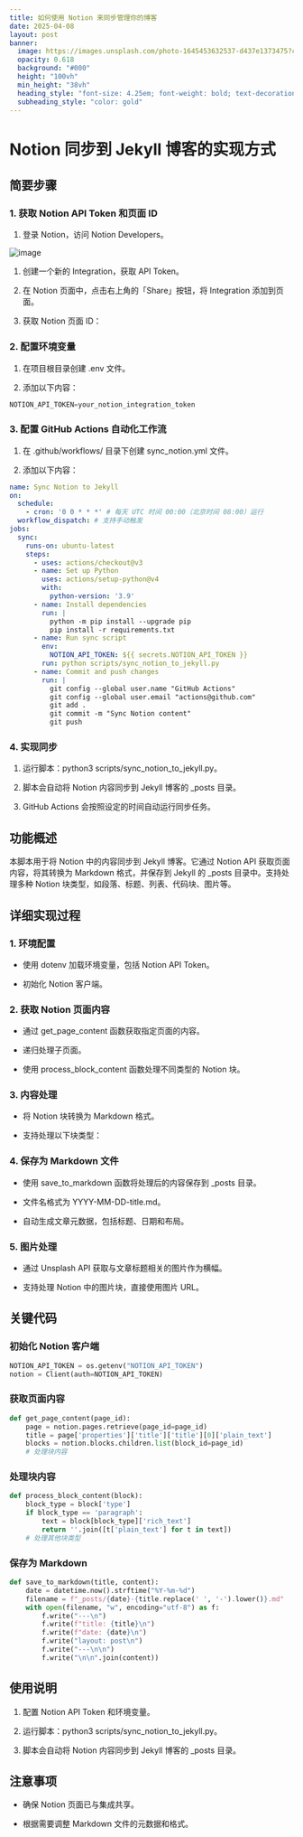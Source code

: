```yaml
---
title: 如何使用 Notion 来同步管理你的博客
date: 2025-04-08
layout: post
banner:
  image: https://images.unsplash.com/photo-1645453632537-d437e1373475?crop=entropy&cs=tinysrgb&fit=max&fm=jpg&ixid=M3w2OTIwMzJ8MHwxfHJhbmRvbXx8fHx8fHx8fDE3NDQxMjIwMjl8&ixlib=rb-4.0.3&q=80&w=1080
  opacity: 0.618
  background: "#000"
  height: "100vh"
  min_height: "38vh"
  heading_style: "font-size: 4.25em; font-weight: bold; text-decoration: underline"
  subheading_style: "color: gold"
---
```


# Notion 同步到 Jekyll 博客的实现方式

## 简要步骤

### 1. 获取 Notion API Token 和页面 ID

1. 登录 Notion，访问 Notion Developers。

![image](https://prod-files-secure.s3.us-west-2.amazonaws.com/a7a0cc5a-89b9-4cda-8686-1fba0ca52f40/d19c1afe-dea5-4312-9333-786b0ba83054/image.png?X-Amz-Algorithm=AWS4-HMAC-SHA256&X-Amz-Content-Sha256=UNSIGNED-PAYLOAD&X-Amz-Credential=ASIAZI2LB466VBHYOTW6%2F20250408%2Fus-west-2%2Fs3%2Faws4_request&X-Amz-Date=20250408T142029Z&X-Amz-Expires=3600&X-Amz-Security-Token=IQoJb3JpZ2luX2VjEP7%2F%2F%2F%2F%2F%2F%2F%2F%2F%2FwEaCXVzLXdlc3QtMiJGMEQCIEOINtBBYgtDyZtbc54zP1KovQ6KAyB2Zk5H%2FVq3JTQYAiA1UHps3bJqWWR%2FGNj7G9mM21DgQjaSHPOnOr9ruau4yyr%2FAwh3EAAaDDYzNzQyMzE4MzgwNSIMbTYMR9eo7hzs1XP4KtwDDU72qDkE0QSiH3RkZjgS6olxq8uT29kBMP%2BXFH8Vg01cuqN1AoE2w9Z5i1LSGkENsqN1oH9a3%2FI2OGXenRRwwlRb%2ByY7ibR3JQ0hTtMt5cTDVIJIMaIMixVzytWQujGYVdzobE3GavQeEqWsfH%2FX9MZbtgJpPTfymrgGXd0cd6GpWYRXTnYSb9G6eI5XLcviThm9g3gWdWZv6AJXIULGACDuFC1o1KDQyyBmpET5INy9pCZlvd6DaiKEITWewHCr64zfIURi%2B3uzxHmWKxMI5C3jJFbCXNbhF%2FJOcgmInT83rJ4GscGrtW81OklFgwnKJ%2Fb0qDjkucL3lGsX0uSVUNkBkXf5ESQDkK9YS6aSO2poOLpLK2ByM3GCOajxD%2BWgOfSHSH26ON80J8EMO4D%2F%2FamcGm0Oz0sNPuUHvHlYzpACg5S8zlqgQNlHlv1QKjnp8lXh%2BmxQVhdxR%2BeDc%2Btr%2BGYCiGs1IZTiaABdpwfq9X3S33GBW0nIKntpOXZxkQtpfK7UP599596D2lCJ6UNlcxxQZQR0177l%2Bb36EASw%2F1oS47YFjkb0nKU7MoBfx8fbWEvIShNDdhZvc0mDtb8BWt88YwjoDsNc4T4K1AdxUCi93AEPVgA9noOOYtkw1NfUvwY6pgHYVDRxC9km9%2BJKEdJqfhD5MKP3elqfarOuyOly5C6ARWvTctp0IGrzGn85Jso9r7gvLETgHSVpbBXkAo8yMEAHAWkn82MxwHhYLibyr3x3zdi%2F0ZGQL%2FxZxlkxvI6MNz2%2BfJze1%2F9PypZ7CTp1DmRUTvUjH2UAAhN3X%2FtWpol2Zy4VwUI456nsyDZqj2dAzfWWmLuFjcH6UBl41loeG9xbAzbkFhDG&X-Amz-Signature=b79b4c4a0601a77db432d105ceda211b88f8fe7d79bd7586b302cb528b997d08&X-Amz-SignedHeaders=host&x-id=GetObject)

1. 创建一个新的 Integration，获取 API Token。

1. 在 Notion 页面中，点击右上角的「Share」按钮，将 Integration 添加到页面。

1. 获取 Notion 页面 ID：


### 2. 配置环境变量

1. 在项目根目录创建 .env 文件。

1. 添加以下内容：

```javascript
NOTION_API_TOKEN=your_notion_integration_token
```

### 3. 配置 GitHub Actions 自动化工作流

1. 在 .github/workflows/ 目录下创建 sync_notion.yml 文件。

1. 添加以下内容：

```yaml
name: Sync Notion to Jekyll
on:
  schedule:
    - cron: '0 0 * * *' # 每天 UTC 时间 00:00（北京时间 08:00）运行
  workflow_dispatch: # 支持手动触发
jobs:
  sync:
    runs-on: ubuntu-latest
    steps:
      - uses: actions/checkout@v3
      - name: Set up Python
        uses: actions/setup-python@v4
        with:
          python-version: '3.9'
      - name: Install dependencies
        run: |
          python -m pip install --upgrade pip
          pip install -r requirements.txt
      - name: Run sync script
        env:
          NOTION_API_TOKEN: ${{ secrets.NOTION_API_TOKEN }}
        run: python scripts/sync_notion_to_jekyll.py
      - name: Commit and push changes
        run: |
          git config --global user.name "GitHub Actions"
          git config --global user.email "actions@github.com"
          git add .
          git commit -m "Sync Notion content"
          git push
```

### 4. 实现同步

1. 运行脚本：python3 scripts/sync_notion_to_jekyll.py。

1. 脚本会自动将 Notion 内容同步到 Jekyll 博客的 _posts 目录。

1. GitHub Actions 会按照设定的时间自动运行同步任务。

## 功能概述

本脚本用于将 Notion 中的内容同步到 Jekyll 博客。它通过 Notion API 获取页面内容，将其转换为 Markdown 格式，并保存到 Jekyll 的 _posts 目录中。支持处理多种 Notion 块类型，如段落、标题、列表、代码块、图片等。

## 详细实现过程

### 1. 环境配置

- 使用 dotenv 加载环境变量，包括 Notion API Token。

- 初始化 Notion 客户端。

### 2. 获取 Notion 页面内容

- 通过 get_page_content 函数获取指定页面的内容。

- 递归处理子页面。

- 使用 process_block_content 函数处理不同类型的 Notion 块。

### 3. 内容处理

- 将 Notion 块转换为 Markdown 格式。

- 支持处理以下块类型：


### 4. 保存为 Markdown 文件

- 使用 save_to_markdown 函数将处理后的内容保存到 _posts 目录。

- 文件名格式为 YYYY-MM-DD-title.md。

- 自动生成文章元数据，包括标题、日期和布局。

### 5. 图片处理

- 通过 Unsplash API 获取与文章标题相关的图片作为横幅。

- 支持处理 Notion 中的图片块，直接使用图片 URL。

## 关键代码

### 初始化 Notion 客户端

```python
NOTION_API_TOKEN = os.getenv("NOTION_API_TOKEN")
notion = Client(auth=NOTION_API_TOKEN)
```

### 获取页面内容

```python
def get_page_content(page_id):
    page = notion.pages.retrieve(page_id=page_id)
    title = page['properties']['title']['title'][0]['plain_text']
    blocks = notion.blocks.children.list(block_id=page_id)
    # 处理块内容
```

### 处理块内容

```python
def process_block_content(block):
    block_type = block['type']
    if block_type == 'paragraph':
        text = block[block_type]['rich_text']
        return ''.join([t['plain_text'] for t in text])
    # 处理其他块类型
```

### 保存为 Markdown

```python
def save_to_markdown(title, content):
    date = datetime.now().strftime("%Y-%m-%d")
    filename = f"_posts/{date}-{title.replace(' ', '-').lower()}.md"
    with open(filename, "w", encoding="utf-8") as f:
        f.write("---\n")
        f.write(f"title: {title}\n")
        f.write(f"date: {date}\n")
        f.write("layout: post\n")
        f.write("---\n\n")
        f.write("\n\n".join(content))
```

## 使用说明

1. 配置 Notion API Token 和环境变量。

1. 运行脚本：python3 scripts/sync_notion_to_jekyll.py。

1. 脚本会自动将 Notion 内容同步到 Jekyll 博客的 _posts 目录。

## 注意事项

- 确保 Notion 页面已与集成共享。

- 根据需要调整 Markdown 文件的元数据和格式。